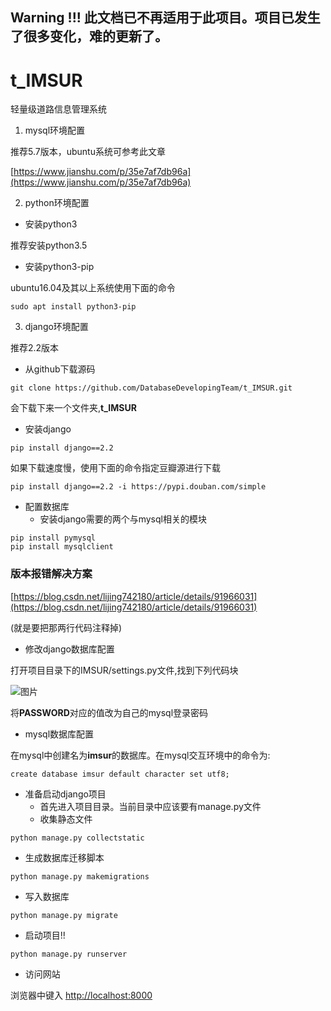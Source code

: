 ## Warning !!! 此文档已不再适用于此项目。项目已发生了很多变化，难的更新了。
# t_IMSUR
轻量级道路信息管理系统

1. mysql环境配置

推荐5.7版本，ubuntu系统可参考此文章

[https://www.jianshu.com/p/35e7af7db96a](https://www.jianshu.com/p/35e7af7db96a)

2. python环境配置
* 安装python3

推荐安装python3.5

* 安装python3-pip

ubuntu16.04及其以上系统使用下面的命令

```
sudo apt install python3-pip
```
3. django环境配置

推荐2.2版本

* 从github下载源码
```
git clone https://github.com/DatabaseDevelopingTeam/t_IMSUR.git
```
会下载下来一个文件夹,**t_IMSUR**
* 安装django
```
pip install django==2.2
```
如果下载速度慢，使用下面的命令指定豆瓣源进行下载
```
pip install django==2.2 -i https://pypi.douban.com/simple
```
* 配置数据库
  * 安装django需要的两个与mysql相关的模块
```
pip install pymysql
pip install mysqlclient
```
### 版本报错解决方案
[https://blog.csdn.net/lijing742180/article/details/91966031](https://blog.csdn.net/lijing742180/article/details/91966031)

(就是要把那两行代码注释掉)

  * 修改django数据库配置

打开项目目录下的IMSUR/settings.py文件,找到下列代码块

![图片](https://uploader.shimo.im/f/5dgGMkwOCg8BobCv.png!thumbnail)

将**PASSWORD**对应的值改为自己的mysql登录密码

* mysql数据库配置

在mysql中创建名为**imsur**的数据库。在mysql交互环境中的命令为:

```
create database imsur default character set utf8;
```
* 准备启动django项目
  * 首先进入项目目录。当前目录中应该要有manage.py文件
  * 收集静态文件
```
python manage.py collectstatic
```
  * 生成数据库迁移脚本
```
python manage.py makemigrations
```
  * 写入数据库
```
python manage.py migrate
```
* 启动项目!!
```
python manage.py runserver
```
* 访问网站

浏览器中键入 [http://localhost:8000](http://localhost:8000)
